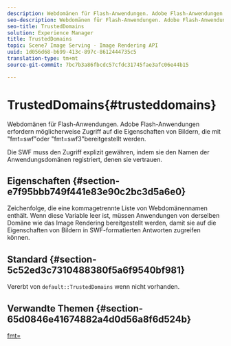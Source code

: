 ```yaml
---
description: Webdomänen für Flash-Anwendungen. Adobe Flash-Anwendungen erfordern möglicherweise Zugriff auf die Eigenschaften von Bildern, die mit "fmt=swf"oder "fmt=swf3"bereitgestellt werden.
seo-description: Webdomänen für Flash-Anwendungen. Adobe Flash-Anwendungen erfordern möglicherweise Zugriff auf die Eigenschaften von Bildern, die mit "fmt=swf"oder "fmt=swf3"bereitgestellt werden.
seo-title: TrustedDomains
solution: Experience Manager
title: TrustedDomains
topic: Scene7 Image Serving - Image Rendering API
uuid: 1d056d68-b699-413c-897c-8612444735c5
translation-type: tm+mt
source-git-commit: 7bc7b3a86fbcdc57cfdc31745fae3afc06e44b15

---
```



# TrustedDomains{#trusteddomains}

Webdomänen für Flash-Anwendungen. Adobe Flash-Anwendungen erfordern möglicherweise Zugriff auf die Eigenschaften von Bildern, die mit &quot;fmt=swf&quot;oder &quot;fmt=swf3&quot;bereitgestellt werden.

Die SWF muss den Zugriff explizit gewähren, indem sie den Namen der Anwendungsdomänen registriert, denen sie vertrauen.

## Eigenschaften {#section-e7f95bbb749f441e83e90c2bc3d5a6e0}

Zeichenfolge, die eine kommagetrennte Liste von Webdomänennamen enthält. Wenn diese Variable leer ist, müssen Anwendungen von derselben Domäne wie das Image Rendering bereitgestellt werden, damit sie auf die Eigenschaften von Bildern in SWF-formatierten Antworten zugreifen können.

## Standard {#section-5c52ed3c7310488380f5a6f9540bf981}

Vererbt von `default::TrustedDomains` wenn nicht vorhanden.

## Verwandte Themen {#section-65d0846e41674882a4d0d56a8f6d524b}

[fmt=](../../../../../is-api/http-ref/image-serving-api-ref/c-http-protocol-reference/c-command-reference/r-is-http-fmt.md#reference-cdf10043423b45ba9fe15157fb3ae37a)
